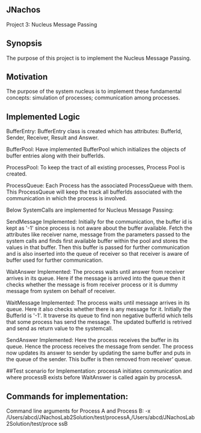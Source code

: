 ## JNachos
Project 3: Nucleus Message Passing 
## Synopsis 
The purpose of this project is to implement the Nucleus Message Passing. 
## Motivation 
The purpose of the system nucleus is to implement these fundamental concepts: simulation of processes; communication among processes.

## Implemented Logic 
BufferEntry: BufferEntry class is created which has attributes: BufferId, Sender, Receiver, Result and Answer. 

BufferPool: Have implemented BufferPool which initializes the objects of buffer entries along with their bufferIds.

ProcessPool: To keep the tract of all existing processes, Process Pool is created.

ProcessQueue: Each Process has the associated ProcessQueue with them. This ProcessQueue will keep the track all bufferIds associated with the communication in which the process is involved.

Below SystemCalls are implemented for Nucleus Message Passing: 

SendMessage Implemented: Initially for the communication, the buffer id is kept as '-1' since process is not aware about the buffer available. Fetch the attributes like receiver name, message from the parameters passed to the system calls and finds first available buffer within the pool and stores the values in that buffer. 
Then this buffer is passed for further communication and is also inserted into the queue of receiver so that receiver is aware of buffer used for further communication. 

WaitAnswer Implemented: The process waits until answer from receiver arrives in its queue. Here if the message is arrived into the queue then it checks whether the message is from receiver process or it is dummy message from system on behalf of receiver. 

WaitMessage Implemented: The process waits until message arrives in its queue. Here it also checks whether there is any message for it. Initially the BufferId is '-1'. It traverse its queue to find non negative bufferId which tells that some process has send the message. The updated bufferId is retrived and send as return value to the systemcall. 

SendAnswer Implemented: Here the process receives the buffer in its queue. Hence the process receives the message from sender. The process now updates its answer to sender by updating the same buffer and puts in the queue of the sender. This buffer is then removed from receiver’ queue.

##Test scenario for Implementation: 
processA initiates communication and where processB exists before WaitAnswer is called again by processA. 

## Commands for implementation: 
Command line arguments for Process A and Process B: -x /Users/abcd/JNachosLab2Solution/test/processA,/Users/abcd/JNachosLab2Solution/test/proce ssB 


